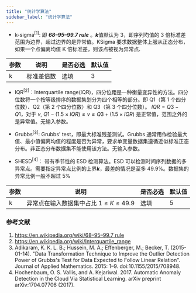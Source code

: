```yaml
---
title: "统计学算法"
sidebar_label: "统计学算法"
---
```


- k-sigma<sup>[1]</sup>: 即 ***68–95–99.7 rule*** 。***k***值默认为 3，即序列均值的 3 倍标准差范围为边界，超过边界的是异常值。KSigma 要求数据整体上服从正态分布，如果一个点偏离均值 K 倍标准差，则该点被视为异常点.

|参数|说明|是否必选|默认值|
|---|---|---|---|
|k|标准差倍数|选填|3|


- IQR<sup>[2]</sup>：Interquartile range(IQR)，四分位距是一种衡量变异性的方法。四分位数将一个按等级排序的数据集划分为四个相等的部分。即 Q1（第 1 个四分位数）、Q2（第 2 个四分位数）和 Q3（第 3 个四分位数）。 $IQR=Q3-Q1$，对于 $v$, $Q1-(1.5 \times IQR) \le v \le Q3+(1.5 \times IQR)$ 是正常值，范围之外的是异常值。无输入参数。

- Grubbs<sup>[3]</sup>: Grubbs' test，即最大标准残差测试。Grubbs 通常用作检验最大值、最小值偏离均值的程度是否为异常，要求单变量数据集遵循近似标准正态分布。非正态分布数据集不能使用该方法。无输入参数。

- SHESD<sup>[4]</sup>： 带有季节性的 ESD 检测算法。ESD 可以检测时间序列数据的多异常点。需要指定异常点比例的上界***k***，最差的情况是至多 49.9%。数据集的异常比例一般不超过 5%

|参数|说明|是否必选|默认值|
|---|---|---|---|
|k|异常点在输入数据集中占比 $1 \le K \le 49.9$ |选填|5|

### 参考文献
1. [https://en.wikipedia.org/wiki/68–95–99.7 rule](https://en.wikipedia.org/wiki/68%E2%80%9395%E2%80%9399.7_rule)
2. https://en.wikipedia.org/wiki/Interquartile_range
3. Adikaram, K. K. L. B.; Hussein, M. A.; Effenberger, M.; Becker, T. (2015-01-14). "Data Transformation Technique to Improve the Outlier Detection Power of Grubbs's Test for Data Expected to Follow Linear Relation". Journal of Applied Mathematics. 2015: 1–9. doi:10.1155/2015/708948.
4. Hochenbaum, O. S. Vallis, and A. Kejariwal. 2017. Automatic Anomaly Detection in the Cloud Via Statistical Learning. arXiv preprint arXiv:1704.07706 (2017).
